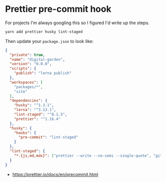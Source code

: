 # Prettier pre-commit hook

For projects I'm always googling this so I figured I'd write
up the steps.

```sh
yarn add prettier husky lint-staged
```

Then update your `package.json` to look like:

```json
{
  "private": true,
  "name": "digital-garden",
  "version": "0.0.0",
  "scripts": {
    "publish": "lerna publish"
  },
  "workspaces": [
    "packages/*",
    "site"
  ],
  "dependencies": {
    "husky": "^1.3.1",
    "lerna": "^3.13.1",
    "lint-staged": "^8.1.5",
    "prettier": "^1.16.4"
  },
  "husky": {
    "hooks": {
      "pre-commit": "lint-staged"
    }
  },
  "lint-staged": {
    "*.{js,md,mdx}": ["prettier --write --no-semi --single-quote", "git add"]
  }
}
```

- https://prettier.io/docs/en/precommit.html
